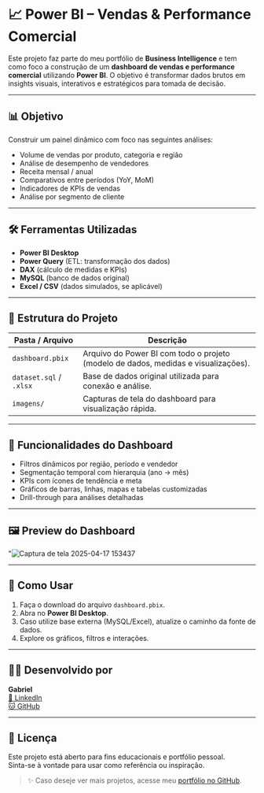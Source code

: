 # 📈 Power BI – Vendas & Performance Comercial

Este projeto faz parte do meu portfólio de **Business Intelligence** e tem como foco a construção de um **dashboard de vendas e performance comercial** utilizando **Power BI**. O objetivo é transformar dados brutos em insights visuais, interativos e estratégicos para tomada de decisão.

---

## 📊 Objetivo

Construir um painel dinâmico com foco nas seguintes análises:

- Volume de vendas por produto, categoria e região
- Análise de desempenho de vendedores
- Receita mensal / anual
- Comparativos entre períodos (YoY, MoM)
- Indicadores de KPIs de vendas
- Análise por segmento de cliente

---

## 🛠️ Ferramentas Utilizadas

- **Power BI Desktop**
- **Power Query** (ETL: transformação dos dados)
- **DAX** (cálculo de medidas e KPIs)
- **MySQL** (banco de dados original)
- **Excel / CSV** (dados simulados, se aplicável)

---

## 📁 Estrutura do Projeto

| Pasta / Arquivo | Descrição |
|-----------------|-----------|
| `dashboard.pbix` | Arquivo do Power BI com todo o projeto (modelo de dados, medidas e visualizações). |
| `dataset.sql` / `.xlsx` | Base de dados original utilizada para conexão e análise. |
| `imagens/` | Capturas de tela do dashboard para visualização rápida. |

---

## 🧠 Funcionalidades do Dashboard

- Filtros dinâmicos por região, período e vendedor
- Segmentação temporal com hierarquia (ano → mês)
- KPIs com ícones de tendência e meta
- Gráficos de barras, linhas, mapas e tabelas customizadas
- Drill-through para análises detalhadas

---

## 🖼️ Preview do Dashboard

"![Captura de tela 2025-04-17 153437](https://github.com/user-attachments/assets/5364732b-c1b6-4055-8208-7f77b394a037)

---

## 🚀 Como Usar

1. Faça o download do arquivo `dashboard.pbix`.
2. Abra no **Power BI Desktop**.
3. Caso utilize base externa (MySQL/Excel), atualize o caminho da fonte de dados.
4. Explore os gráficos, filtros e interações.

---

## 🙋‍♂️ Desenvolvido por

**Gabriel**  
[🔗 LinkedIn](https://www.linkedin.com/in/gabriel-alexandre-costa/)  
[🐱 GitHub](https://github.com/GabrielCosta45/portfolio-vendas-performance-Bi)

---

## 📘 Licença

Este projeto está aberto para fins educacionais e portfólio pessoal.  
Sinta-se à vontade para usar como referência ou inspiração.

> ✨ Caso deseje ver mais projetos, acesse meu [portfólio no GitHub](https://github.com/GabrielCosta45).
